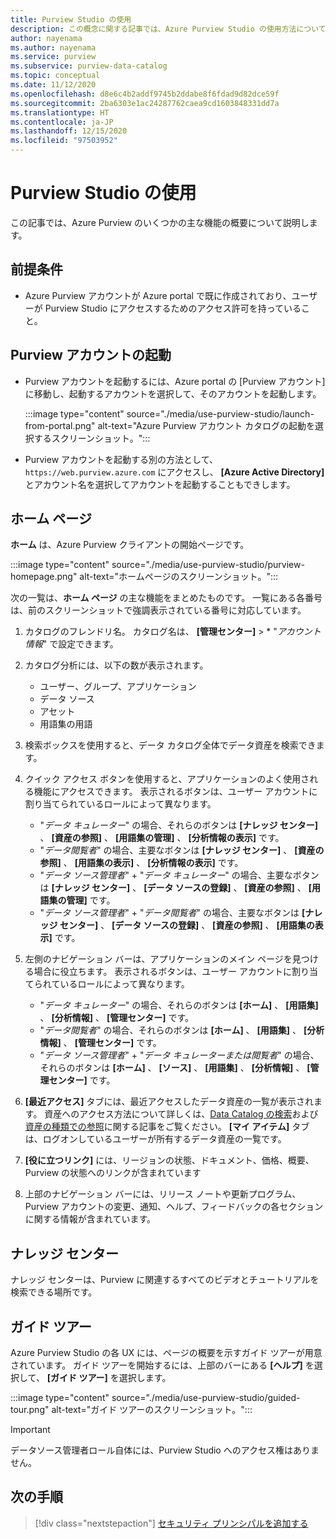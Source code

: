 ```yaml
---
title: Purview Studio の使用
description: この概念に関する記事では、Azure Purview Studio の使用方法について説明します。
author: nayenama
ms.author: nayenama
ms.service: purview
ms.subservice: purview-data-catalog
ms.topic: conceptual
ms.date: 11/12/2020
ms.openlocfilehash: d8e6c4b2addf9745b2ddabe8f6fdad9d82dce59f
ms.sourcegitcommit: 2ba6303e1ac24287762caea9cd1603848331dd7a
ms.translationtype: HT
ms.contentlocale: ja-JP
ms.lasthandoff: 12/15/2020
ms.locfileid: "97503952"
---
```

# <a name="use-purview-studio"></a>Purview Studio の使用

この記事では、Azure Purview のいくつかの主な機能の概要について説明します。

## <a name="prerequisites"></a>前提条件

* Azure Purview アカウントが Azure portal で既に作成されており、ユーザーが Purview Studio にアクセスするためのアクセス許可を持っていること。

## <a name="launch-purview-account"></a>Purview アカウントの起動

* Purview アカウントを起動するには、Azure portal の [Purview アカウント] に移動し、起動するアカウントを選択して、そのアカウントを起動します。

   :::image type="content" source="./media/use-purview-studio/launch-from-portal.png" alt-text="Azure Purview アカウント カタログの起動を選択するスクリーンショット。":::

* Purview アカウントを起動する別の方法として、`https://web.purview.azure.com` にアクセスし、 **[Azure Active Directory]** とアカウント名を選択してアカウントを起動することもできします。

## <a name="home-page"></a>ホーム ページ

**ホーム** は、Azure Purview クライアントの開始ページです。

 :::image type="content" source="./media/use-purview-studio/purview-homepage.png" alt-text="ホームページのスクリーンショット。":::

次の一覧は、**ホーム ページ** の主な機能をまとめたものです。 一覧にある各番号は、前のスクリーンショットで強調表示されている番号に対応しています。

1. カタログのフレンドリ名。 カタログ名は、 **[管理センター]** > * "*アカウント情報*" で設定できます。

2. カタログ分析には、以下の数が表示されます。
    - ユーザー、グループ、アプリケーション
    - データ ソース
    - アセット
    - 用語集の用語

3. 検索ボックスを使用すると、データ カタログ全体でデータ資産を検索できます。

4. クイック アクセス ボタンを使用すると、アプリケーションのよく使用される機能にアクセスできます。 表示されるボタンは、ユーザー アカウントに割り当てられているロールによって異なります。

    - "*データ キュレーター*" の場合、それらのボタンは **[ナレッジ センター]** 、 **[資産の参照]** 、 **[用語集の管理]** 、 **[分析情報の表示]** です。
    - "*データ閲覧者*" の場合、主要なボタンは **[ナレッジ センター]** 、 **[資産の参照]** 、 **[用語集の表示]** 、 **[分析情報の表示]** です。
    - "*データ ソース管理者*"  +  "*データ キュレーター*" の場合、主要なボタンは **[ナレッジ センター]** 、 **[データ ソースの登録]** 、 **[資産の参照]** 、 **[用語集の管理]** です。
    - "*データ ソース管理者*"  +  "*データ閲覧者*" の場合、主要なボタンは **[ナレッジ センター]** 、 **[データ ソースの登録]** 、 **[資産の参照]** 、 **[用語集の表示]** です。

5. 左側のナビゲーション バーは、アプリケーションのメイン ページを見つける場合に役立ちます。 表示されるボタンは、ユーザー アカウントに割り当てられているロールによって異なります。

    - "*データ キュレーター*" の場合、それらのボタンは **[ホーム]** 、 **[用語集]** 、 **[分析情報]** 、 **[管理センター]** です。
    - "*データ閲覧者*" の場合、それらのボタンは **[ホーム]** 、 **[用語集]** 、 **[分析情報]** 、 **[管理センター]** です。
    - "*データ ソース管理者*"  +  "*データ キュレーターまたは閲覧者*" の場合、それらのボタンは **[ホーム]** 、 **[ソース]** 、 **[用語集]** 、 **[分析情報]** 、 **[管理センター]** です。
  
6. **[最近アクセス]** タブには、最近アクセスしたデータ資産の一覧が表示されます。 資産へのアクセス方法について詳しくは、[Data Catalog の検索](how-to-search-catalog.md)および[資産の種類での参照](how-to-browse-catalog.md#browse-experience)に関する記事をご覧ください。  **[マイ アイテム]** タブは、ログオンしているユーザーが所有するデータ資産の一覧です。
7. **[役に立つリンク]** には、リージョンの状態、ドキュメント、価格、概要、Purview の状態へのリンクが含まれています
8. 上部のナビゲーション バーには、リリース ノートや更新プログラム、Purview アカウントの変更、通知、ヘルプ、フィードバックの各セクションに関する情報が含まれています。

## <a name="knowledge-center"></a>ナレッジ センター

ナレッジ センターは、Purview に関連するすべてのビデオとチュートリアルを検索できる場所です。

## <a name="guided-tours"></a>ガイド ツアー

Azure Purview Studio の各 UX には、ページの概要を示すガイド ツアーが用意されています。 ガイド ツアーを開始するには、上部のバーにある **[ヘルプ]** を選択して、 **[ガイド ツアー]** を選択します。

:::image type="content" source="./media/use-purview-studio/guided-tour.png" alt-text="ガイド ツアーのスクリーンショット。":::

> [!Important]
   > データソース管理者ロール自体には、Purview Studio へのアクセス権はありません。

## <a name="next-steps"></a>次の手順

> [!div class="nextstepaction"]
> [セキュリティ プリンシパルを追加する](tutorial-scan-data.md)